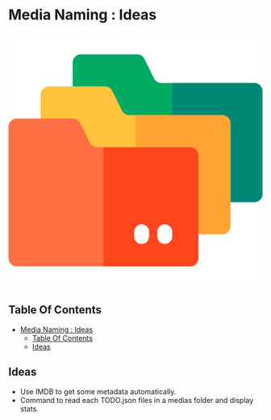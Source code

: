 # Media Naming : Ideas

![Icon](../icon.png)

## Table Of Contents

- [Media Naming : Ideas](#media-naming--ideas)
  - [Table Of Contents](#table-of-contents)
  - [Ideas](#ideas)

## Ideas

- Use IMDB to get some metadata automatically.
- Command to read each TODO.json files in a medias folder and display stats.
